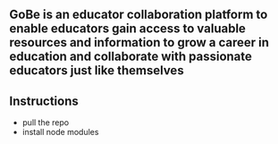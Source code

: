 ## GoBe is an educator collaboration platform to enable educators gain access to valuable resources and information to grow a career in education and collaborate with passionate educators just like themselves

## Instructions
- pull the repo
- install node modules
